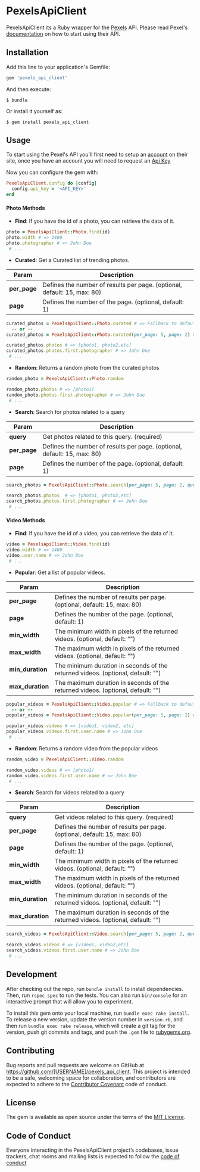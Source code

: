 # PexelsApiClient

PexelsApiClient its a Ruby wrapper for the [Pexels](https://www.pexels.com) API. Please read Pexel's [documentation](https://www.pexels.com/api/documentation/) on how to start using their API.

## Installation

Add this line to your application's Gemfile:

```ruby
gem 'pexels_api_client'
```

And then execute:

    $ bundle

Or install it yourself as:

    $ gem install pexels_api_client

## Usage

To start using the Pexel's API you'll first need to setup an [account](https://www.pexels.com/join/) on their site, once you have an account you will need to request an [Api Key](https://www.pexels.com/api/new/)

Now you can configure the gem with:

```ruby
PexelsApiClient.config do |config|
  config.api_key = '<API_KEY>'
end
```

#### Photo Methods

*  **Find**: If you have the id of a photo, you can retrieve the data of it.

```ruby
photo = PexelsApiClient::Photo.find(id)
photo.width # => 1400
photo.photographer # => John Doe
 # ...
```

*  **Curated**: Get a Curated list of trending photos. 

| **Param**     | **Description** |
| ------        | ------ |
| **per_page**  | Defines the number of results per page. (optional, default: 15, max: 80) |
| **page**      | Defines the number of the page. (optional, default: 1) | 

```ruby
curated_photos = PexelsApiClient::Photo.curated # => Fallback to default options
  -- or --
curated_photos = PexelsApiClient::Photo.curated(per_page: 5, page: 2) # => With custom options

curated_photos.photos # => [photo1, photo2,etc]
curated_photos.photos.first.photographer # => John Doe
 # ...
```

*  **Random**: Returns a random photo from the curated photos

```ruby
random_photo = PexelsApiClient::Photo.random

random_photo.photos # => [photo1]
random_photo.photos.first.photographer # => John Doe
 # ...
```

*  **Search**: Search for photos related to a query

| **Param**     | **Description** |
| ------        | ------ |
| **query**     | Get photos related to this query. (required) |
| **per_page**  | Defines the number of results per page. (optional, default: 15, max: 80) |
| **page**      | Defines the number of the page. (optional, default: 1) | 

```ruby
search_photos = PexelsApiClient::Photo.search(per_page: 5, page: 2, query: 'people')

search_photos.photos  # => [photo1, photo2,etc]
search_photos.photos.first.photographer # => John Doe
 # ...
```

#### Video Methods

*  **Find**: If you have the id of a video, you can retrieve the data of it.

```ruby
video = PexelsApiClient::Video.find(id)
video.width # => 1400
video.user.name # => John Doe
 # ...
```

*  **Popular**: Get a list of popular videos. 

| **Param**        | **Description** |
| ------           | ------ |
| **per_page**     | Defines the number of results per page. (optional, default: 15, max: 80) |
| **page**         | Defines the number of the page. (optional, default: 1) | 
| **min_width**    | The minimum width in pixels of the returned videos. (optional, default: "") |
| **max_width**    | The maximum width in pixels of the returned videos. (optional, default: "") | 
| **min_duration** | The minimum duration in seconds of the returned videos. (optional, default: "")|
| **max_duration** | The maximum duration in seconds of the returned videos. (optional, default: "") | 

```ruby
popular_videos = PexelsApiClient::Video.popular # => Fallback to default options
  -- or --
popular_videos = PexelsApiClient::Video.popular(per_page: 5, page: 2) # => With custom options

popular_videos.videos # => [video1, video2, etc]
popular_videos.videos.first.user.name # => John Doe
 # ...
```

*  **Random**: Returns a random video from the popular videos

```ruby
random_video = PexelsApiClient::Video.random

random_video.videos # => [photo1]
random_video.videos.first.user.name # => John Doe
 # ...
```

*  **Search**: Search for videos related to a query


| **Param**        | **Description** |
| ------           | ------ |
| **query**        | Get videos related to this query. (required) |
| **per_page**     | Defines the number of results per page. (optional, default: 15, max: 80) |
| **page**         | Defines the number of the page. (optional, default: 1) | 
| **min_width**    | The minimum width in pixels of the returned videos. (optional, default: "") |
| **max_width**    | The maximum width in pixels of the returned videos. (optional, default: "") | 
| **min_duration** | The minimum duration in seconds of the returned videos. (optional, default: "")|
| **max_duration** | The maximum duration in seconds of the returned videos. (optional, default: "") | 

```ruby
search_videos = PexelsApiClient::Video.search(per_page: 5, page: 2, query: 'people')

search_videos.videos # => [video1, video2,etc]
search_videos.videos.first.user.name # => John Doe
 # ...
```

## Development

After checking out the repo, run `bundle install` to install dependencies. Then, run `rspec spec` to run the tests. You can also run `bin/console` for an interactive prompt that will allow you to experiment.

To install this gem onto your local machine, run `bundle exec rake install`. To release a new version, update the version number in `version.rb`, and then run `bundle exec rake release`, which will create a git tag for the version, push git commits and tags, and push the `.gem` file to [rubygems.org](https://rubygems.org).

## Contributing

Bug reports and pull requests are welcome on GitHub at https://github.com/[USERNAME]/pexels_api_client. This project is intended to be a safe, welcoming space for collaboration, and contributors are expected to adhere to the [Contributor Covenant](http://contributor-covenant.org) code of conduct.

## License

The gem is available as open source under the terms of the [MIT License](https://opensource.org/licenses/MIT).

## Code of Conduct

Everyone interacting in the PexelsApiClient project’s codebases, issue trackers, chat rooms and mailing lists is expected to follow the [code of conduct](http://contributor-covenant.org)
